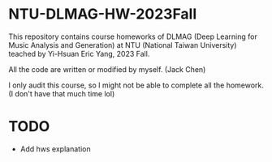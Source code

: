# NTU-DLMAG-HW-2023Fall

This repository contains course homeworks of DLMAG (Deep Learning for Music Analysis and Generation) at NTU (National Taiwan University) teached by Yi-Hsuan Eric Yang, 2023 Fall.

All the code are written or modified by myself. (Jack Chen)

I only audit this course, so I might not be able to complete all the homework. (I don't have that much time lol)

# TODO
- Add hws explanation
